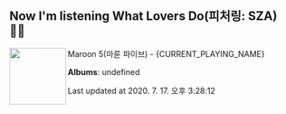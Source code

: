 ## Now I'm listening What Lovers Do(피처링: SZA) 🎵🎵

[<img align="left" width="100" src="https://i.ytimg.com/vi/5Wiio4KoGe8/sddefault.jpg?sqp=-oaymwEWCJADEOEBIAQqCghqEJQEGHgg6AJIWg&rs">](https://music.youtube.com/channel/UCdFe4KkWwZ_twpo-UECR-Nw)

Maroon 5(마룬 파이브) - {CURRENT_PLAYING_NAME}

**Albums**: undefined

Last updated at 2020. 7. 17. 오후 3:28:12
